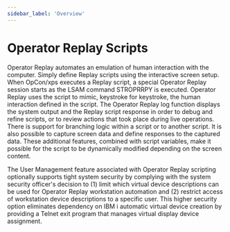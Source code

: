 ```yaml
---
sidebar_label: 'Overview'
---
```


# Operator Replay Scripts

Operator Replay automates an emulation of human interaction with the computer. Simply define Replay scripts using the interactive screen setup. When OpCon/xps executes a Replay script, a special Operator Replay session starts as the LSAM command STROPRRPY is executed. Operator Replay uses the script to mimic, keystroke for keystroke, the human interaction defined in the script. The Operator Replay log function displays the system output and the Replay script response in order to debug and refine scripts, or to review actions that took place during live operations. There is support for branching logic within a script or to another script. It is also possible to capture screen data and define responses to the captured data. These additional features, combined with script variables, make it possible for the script to be dynamically modified depending on the screen content.

The User Management feature associated with Operator Replay scripting optionally supports tight system security by complying with the system security officer's decision to (1) limit which virtual device descriptions can be used for Operator Replay workstation automation and (2) restrict access of workstation device descriptions to a specific user. This higher security option eliminates dependency on IBM i automatic virtual device creation by providing a Telnet exit program that manages virtual display device assignment.
